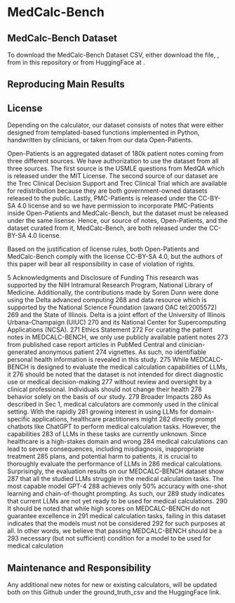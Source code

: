 # MedCalc-Bench

## MedCalc-Bench Dataset

To download the MedCalc-Bench Dataset CSV, either download the file, , from in this repository or from HuggingFace at .



## Reproducing Main Results 






## License 

Depending on the calculator, our dataset consists of notes that were either designed from templated-based functions implemented in Python, handwritten by clinicians, or taken from our data Open-Patients. 

Open-Patients is an aggregated dataset of 180k patient notes coming from three different sources. We have authorization to use the dataset from all three sources. The first source is the USMLE questions from MedQA which is released under the MIT License. 
The second source of our dataset are the Trec Clinical Decision Support and Trec Clinical Trial which are available for redistribution because they are both government-owned datasets released to the public. Lastly, PMC-Patients is released under the CC-BY-SA 4.0 license and so we have permission to incorporate PMC-Patients inside Open-Patients and MedCalc-Bench, but the dataset must be released under the same lisense. Hence, our source of notes, Open-Patients, and the dataset curated from it, MedCalc-Bench, are both released under the CC-BY-SA 4.0 license. 

Based on the justification of license rules, both Open-Patients and MedCalc-Bench comply with the license CC-BY-SA 4.0, but the authors of this paper will bear all responsibility in case of violation of rights. 


5 Acknowledgments and Disclosure of Funding
This research was supported by the NIH Intramural Research Program, National Library of Medicine. Additionally, the contributions made by Soren Dunn were done using the Delta advanced computing
268 and data resource which is supported by the National Science Foundation (award OAC tel:2005572)
269 and the State of Illinois. Delta is a joint effort of the University of Illinois Urbana-Champaign (UIUC)
270 and its National Center for Supercomputing Applications (NCSA).
271 Ethics Statement
272 For curating the patient notes in MEDCALC-BENCH, we only use publicly available patient notes
273 from published case report articles in PubMed Central and clinician-generated anonymous patient
274 vignettes. As such, no identifiable personal health information is revealed in this study.
275 While MEDCALC-BENCH is designed to evaluate the medical calculation capabilities of LLMs, it
276 should be noted that the dataset is not intended for direct diagnostic use or medical decision-making
277 without review and oversight by a clinical professional. Individuals should not change their health
278 behavior solely on the basis of our study.
279 Broader Impacts
280 As described in Sec 1, medical calculators are commonly used in the clinical setting. With the rapidly
281 growing interest in using LLMs for domain-specific applications, healthcare practitioners might
282 directly prompt chatbots like ChatGPT to perform medical calculation tasks. However, the capabilities
283 of LLMs in these tasks are currently unknown. Since healthcare is a high-stakes domain and wrong
284 medical calculations can lead to severe consequences, including misdiagnosis, inappropriate treatment
285 plans, and potential harm to patients, it is crucial to thoroughly evaluate the performance of LLMs in
286 medical calculations. Surprisingly, the evaluation results on our MEDCALC-BENCH dataset show
287 that all the studied LLMs struggle in the medical calculation tasks. The most capable model GPT-4
288 achieves only 50% accuracy with one-shot learning and chain-of-thought prompting. As such, our
289 study indicates that current LLMs are not yet ready to be used for medical calculations.
290 It should be noted that while high scores on MEDCALC-BENCH do not guarantee excellence in
291 medical calculation tasks, failing in this dataset indicates that the models must not be considered
292 for such purposes at all. In other words, we believe that passing MEDCALC-BENCH should be a
293 necessary (but not sufficient) condition for a model to be used for medical calculation

## Maintenance and Responsibility 

Any additional new notes for new or existing calculators, will be updated both on this Github under the ground_truth_csv and the HuggingFace link. 
